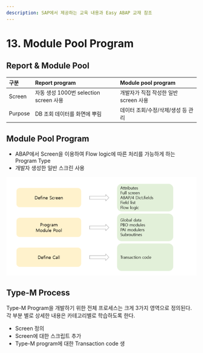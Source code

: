 ```yaml
---
description: SAP에서 제공하는 교육 내용과 Easy ABAP 교재 참조
---
```


# 13. Module Pool Program

## Report & Module Pool 

| 구분 | Report program | Module pool program |
| :--- | :--- | :--- |
| Screen | 자동 생성 1000번 selection screen 사용 | 개발자가 직접 작성한 일반 screen 사용 |
| Purpose | DB 조회 데이터를 화면에 뿌림 | 데이터 조회/수정/삭제/생성 등 관리 |



## Module Pool Program

* ABAP에서 Screen을 이용하여 Flow logic에 따른 처리를 가능하게 하는 Program Type
* 개발자 생성한 일반 스크린 사용

![Type-M Program &#xC601;&#xC5ED;](../.gitbook/assets/image%20%2847%29.png)



## Type-M Process

Type-M Program을 개발하기 위한 전체 프로세스는 크게 3가지 영역으로 정의된다.  
각 부분 별로 상세한 내용은 카테고리별로 학습하도록 한다. 

* Screen 정의
* Screen에 대한 스크립트 추가
* Type-M program에 대한 Transaction code 생





